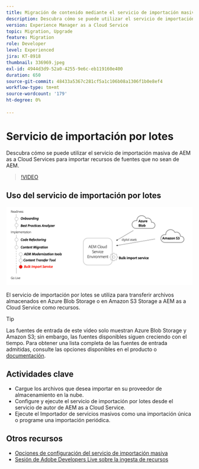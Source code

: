 ```yaml
---
title: Migración de contenido mediante el servicio de importación masiva
description: Descubra cómo se puede utilizar el servicio de importación masiva de AEM as a Cloud Services para importar recursos de fuentes que no sean de AEM.
version: Experience Manager as a Cloud Service
topic: Migration, Upgrade
feature: Migration
role: Developer
level: Experienced
jira: KT-8918
thumbnail: 336969.jpeg
exl-id: 4944d3d9-52a0-4255-9e6c-eb119160e400
duration: 650
source-git-commit: 48433a5367c281cf5a1c106b08a1306f1b0e8ef4
workflow-type: tm+mt
source-wordcount: '179'
ht-degree: 0%

---
```


# Servicio de importación por lotes

Descubra cómo se puede utilizar el servicio de importación masiva de AEM as a Cloud Services para importar recursos de fuentes que no sean de AEM.



>[!VIDEO](https://video.tv.adobe.com/v/336969?quality=12&learn=on)

## Uso del servicio de importación por lotes

![Ciclo de vida del servicio de importación en lotes](../assets/bulk-import-service.png)

El servicio de importación por lotes se utiliza para transferir archivos almacenados en Azure Blob Storage o en Amazon S3 Storage a AEM as a Cloud Service como recursos.

>[!TIP]
>
> Las fuentes de entrada de este vídeo solo muestran Azure Blob Storage y Amazon S3; sin embargo, las fuentes disponibles siguen creciendo con el tiempo. Para obtener una lista completa de las fuentes de entrada admitidas, consulte las opciones disponibles en el producto o [documentación](https://experienceleague.adobe.com/docs/experience-manager-cloud-service/content/assets/manage/add-assets.html?lang=es#bulk-upload).

## Actividades clave

+ Cargue los archivos que desea importar en su proveedor de almacenamiento en la nube.
+ Configure y ejecute el servicio de importación por lotes desde el servicio de autor de AEM as a Cloud Service.
+ Ejecute el Importador de servicios masivos como una importación única o programe una importación periódica.

## Otros recursos

+ [Opciones de configuración del servicio de importación masiva](https://experienceleague.adobe.com/docs/experience-manager-cloud-service/content/assets/manage/add-assets.html?lang=es#configure-bulk-ingestor-tool)
+ [Sesión de Adobe Developers Live sobre la ingesta de recursos](https://experienceleague.adobe.com/docs/adobe-developers-live-events/events/2021/feb2021/asset-bulk-ingestion.html?lang=es)

